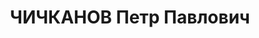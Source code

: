 ---
title: ЧИЧКАНОВ Петр Павлович
description: '1903 г.р., место рождения: РСФСР, Тамбовская обл., Ржаксинский р-н,
  с. Тимофеевка, русский, прож.: Свердловская обл., г. Нижний Тагил, работал: Уралвагонзавод,
  центральная лаборатория, заведующий металлографическим отделом.

  Арестован 26 июля 1937 г., осужден 13 января 1938 г. Расстрелян 13 января 1938 г.'
---